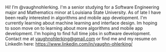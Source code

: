 Hi! I’m @vaughnohlerking. I'm a senior studying for a Software Engineering major and Mathematics minor at Louisiana State University. As of late I have been really interested in algorithms and mobile app development. I'm currently learning about machine learning and interface design. Im hoping to soon move on to learning about more algorithms and mobile app development.
I'm hoping to find full time jobs in software development.
Contact me at vaughnohlerking@gmail.com or find me and my resume on LinkedIn here: https://www.linkedin.com/in/vaughn-ohlerking/
